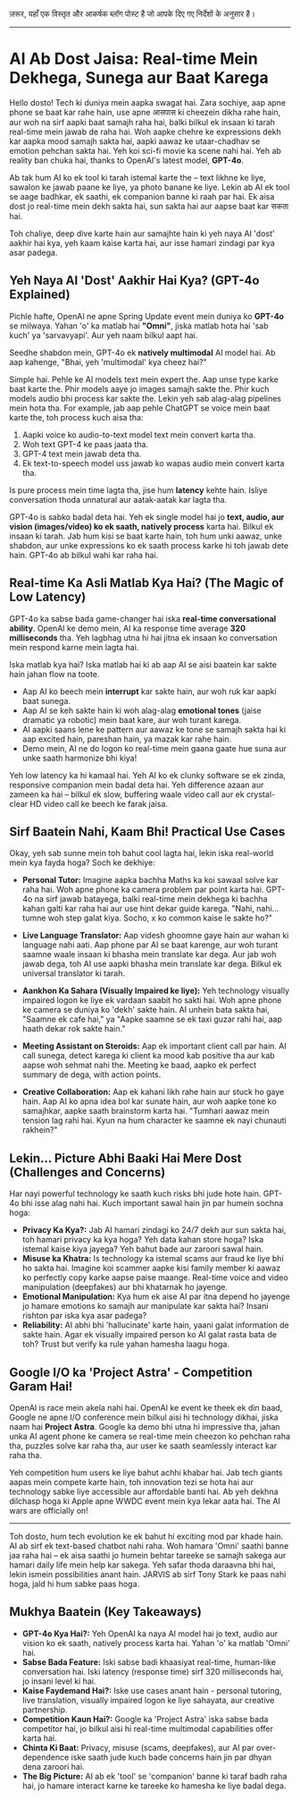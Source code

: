 ज़रूर, यहाँ एक विस्तृत और आकर्षक ब्लॉग पोस्ट है जो आपके दिए गए निर्देशों के अनुसार है।

***

# AI Ab Dost Jaisa: Real-time Mein Dekhega, Sunega aur Baat Karega

Hello dosto! Tech ki duniya mein aapka swagat hai. Zara sochiye, aap apne phone se baat kar rahe hain, use apne आसपास ki cheezein dikha rahe hain, aur woh na sirf aapki baat samajh raha hai, balki bilkul ek insaan ki tarah real-time mein jawab de raha hai. Woh aapke chehre ke expressions dekh kar aapka mood samajh sakta hai, aapki aawaz ke utaar-chadhav se emotion pehchan sakta hai. Yeh koi sci-fi movie ka scene nahi hai. Yeh ab reality ban chuka hai, thanks to OpenAI's latest model, **GPT-4o**.

Ab tak hum AI ko ek tool ki tarah istemal karte the – text likhne ke liye, sawalon ke jawab paane ke liye, ya photo banane ke liye. Lekin ab AI ek tool se aage badhkar, ek saathi, ek companion banne ki raah par hai. Ek aisa dost jo real-time mein dekh sakta hai, sun sakta hai aur aapse baat kar सकता hai.

Toh chaliye, deep dive karte hain aur samajhte hain ki yeh naya AI 'dost' aakhir hai kya, yeh kaam kaise karta hai, aur isse hamari zindagi par kya asar padega.

## Yeh Naya AI 'Dost' Aakhir Hai Kya? (GPT-4o Explained)

Pichle hafte, OpenAI ne apne Spring Update event mein duniya ko **GPT-4o** se milwaya. Yahan 'o' ka matlab hai **"Omni"**, jiska matlab hota hai 'sab kuch' ya 'sarvavyapi'. Aur yeh naam bilkul aapt hai.

Seedhe shabdon mein, GPT-4o ek **natively multimodal** AI model hai. Ab aap kahenge, "Bhai, yeh 'multimodal' kya cheez hai?"

Simple hai. Pehle ke AI models text mein expert the. Aap unse type karke baat karte the. Phir models aaye jo images samajh sakte the. Phir kuch models audio bhi process kar sakte the. Lekin yeh sab alag-alag pipelines mein hota tha. For example, jab aap pehle ChatGPT se voice mein baat karte the, toh process kuch aisa tha:
1.  Aapki voice ko audio-to-text model text mein convert karta tha.
2.  Woh text GPT-4 ke paas jaata tha.
3.  GPT-4 text mein jawab deta tha.
4.  Ek text-to-speech model uss jawab ko wapas audio mein convert karta tha.

Is pure process mein time lagta tha, jise hum **latency** kehte hain. Isliye conversation thoda unnatural aur aatak-aatak kar lagta tha.

GPT-4o is sabko badal deta hai. Yeh ek single model hai jo **text, audio, aur vision (images/video) ko ek saath, natively process** karta hai. Bilkul ek insaan ki tarah. Jab hum kisi se baat karte hain, toh hum unki aawaz, unke shabdon, aur unke expressions ko ek saath process karke hi toh jawab dete hain. GPT-4o ab bilkul wahi kar raha hai.

## Real-time Ka Asli Matlab Kya Hai? (The Magic of Low Latency)

GPT-4o ka sabse bada game-changer hai iska **real-time conversational ability**. OpenAI ke demo mein, AI ka response time average **320 milliseconds** tha. Yeh lagbhag utna hi hai jitna ek insaan ko conversation mein respond karne mein lagta hai.

Iska matlab kya hai? Iska matlab hai ki ab aap AI se aisi baatein kar sakte hain jahan flow na toote.
-   Aap AI ko beech mein **interrupt** kar sakte hain, aur woh ruk kar aapki baat sunega.
-   Aap AI se keh sakte hain ki woh alag-alag **emotional tones** (jaise dramatic ya robotic) mein baat kare, aur woh turant karega.
-   AI aapki saans lene ke pattern aur aawaz ke tone se samajh sakta hai ki aap excited hain, pareshan hain, ya mazak kar rahe hain.
-   Demo mein, AI ne do logon ko real-time mein gaana gaate hue suna aur unke saath harmonize bhi kiya!

Yeh low latency ka hi kamaal hai. Yeh AI ko ek clunky software se ek zinda, responsive companion mein badal deta hai. Yeh difference azaan aur zameen ka hai – bilkul ek slow, buffering waale video call aur ek crystal-clear HD video call ke beech ke farak jaisa.

## Sirf Baatein Nahi, Kaam Bhi! Practical Use Cases

Okay, yeh sab sunne mein toh bahut cool lagta hai, lekin iska real-world mein kya fayda hoga? Soch ke dekhiye:

-   **Personal Tutor:** Imagine aapka bachha Maths ka koi sawaal solve kar raha hai. Woh apne phone ka camera problem par point karta hai. GPT-4o na sirf jawab batayega, balki real-time mein dekhega ki bachha kahan galti kar raha hai aur use hint dekar guide karega. "Nahi, nahi... tumne woh step galat kiya. Socho, x ko common kaise le sakte ho?"

-   **Live Language Translator:** Aap videsh ghoomne gaye hain aur wahan ki language nahi aati. Aap phone par AI se baat karenge, aur woh turant saamne waale insaan ki bhasha mein translate kar dega. Aur jab woh jawab dega, toh AI use aapki bhasha mein translate kar dega. Bilkul ek universal translator ki tarah.

-   **Aankhon Ka Sahara (Visually Impaired ke liye):** Yeh technology visually impaired logon ke liye ek vardaan saabit ho sakti hai. Woh apne phone ke camera se duniya ko 'dekh' sakte hain. AI unhein bata sakta hai, "Saamne ek cafe hai," ya "Aapke saamne se ek taxi guzar rahi hai, aap haath dekar rok sakte hain."

-   **Meeting Assistant on Steroids:** Aap ek important client call par hain. AI call sunega, detect karega ki client ka mood kab positive tha aur kab aapse woh sehmat nahi the. Meeting ke baad, aapko ek perfect summary de dega, with action points.

-   **Creative Collaboration:** Aap ek kahani likh rahe hain aur stuck ho gaye hain. Aap AI ko apna idea bol kar sunate hain, aur woh aapke tone ko samajhkar, aapke saath brainstorm karta hai. "Tumhari aawaz mein tension lag rahi hai. Kyun na hum character ke saamne ek nayi chunauti rakhein?"

## Lekin... Picture Abhi Baaki Hai Mere Dost (Challenges and Concerns)

Har nayi powerful technology ke saath kuch risks bhi jude hote hain. GPT-4o bhi isse alag nahi hai. Kuch important sawal hain jin par humein sochna hoga:

-   **Privacy Ka Kya?:** Jab AI hamari zindagi ko 24/7 dekh aur sun sakta hai, toh hamari privacy ka kya hoga? Yeh data kahan store hoga? Iska istemal kaise kiya jayega? Yeh bahut bade aur zaroori sawal hain.
-   **Misuse ka Khatra:** Is technology ka istemal scams aur fraud ke liye bhi ho sakta hai. Imagine koi scammer aapke kisi family member ki aawaz ko perfectly copy karke aapse paise maange. Real-time voice and video manipulation (deepfakes) aur bhi khatarnak ho jayenge.
-   **Emotional Manipulation:** Kya hum ek aise AI par itna depend ho jayenge jo hamare emotions ko samajh aur manipulate kar sakta hai? Insani rishton par iska kya asar padega?
-   **Reliability:** AI abhi bhi 'hallucinate' karte hain, yaani galat information de sakte hain. Agar ek visually impaired person ko AI galat rasta bata de toh? Trust but verify ka rule yahan hamesha laagu hoga.

## Google I/O ka 'Project Astra' - Competition Garam Hai!

OpenAI is race mein akela nahi hai. OpenAI ke event ke theek ek din baad, Google ne apne I/O conference mein bilkul aisi hi technology dikhai, jiska naam hai **Project Astra**. Google ka demo bhi utna hi impressive tha, jahan unka AI agent phone ke camera se real-time mein cheezon ko pehchan raha tha, puzzles solve kar raha tha, aur user ke saath seamlessly interact kar raha tha.

Yeh competition hum users ke liye bahut achhi khabar hai. Jab tech giants aapas mein compete karte hain, toh innovation tezi se hota hai aur technology sabke liye accessible aur affordable banti hai. Ab yeh dekhna dilchasp hoga ki Apple apne WWDC event mein kya lekar aata hai. The AI wars are officially on!

***

Toh dosto, hum tech evolution ke ek bahut hi exciting mod par khade hain. AI ab sirf ek text-based chatbot nahi raha. Woh hamara 'Omni' saathi banne jaa raha hai – ek aisa saathi jo humein behtar tareeke se samajh sakega aur hamari daily life mein help kar sakega. Yeh safar thoda daraavna bhi hai, lekin ismein possibilities anant hain. JARVIS ab sirf Tony Stark ke paas nahi hoga, jald hi hum sabke paas hoga.

## Mukhya Baatein (Key Takeaways)

-   **GPT-4o Kya Hai?:** Yeh OpenAI ka naya AI model hai jo text, audio aur vision ko ek saath, natively process karta hai. Yahan 'o' ka matlab 'Omni' hai.
-   **Sabse Bada Feature:** Iski sabse badi khaasiyat real-time, human-like conversation hai. Iski latency (response time) sirf 320 milliseconds hai, jo insani level ki hai.
-   **Kaise Faydemand Hai?:** Iske use cases anant hain - personal tutoring, live translation, visually impaired logon ke liye sahayata, aur creative partnership.
-   **Competition Kaun Hai?:** Google ka 'Project Astra' iska sabse bada competitor hai, jo bilkul aisi hi real-time multimodal capabilities offer karta hai.
-   **Chinta Ki Baat:** Privacy, misuse (scams, deepfakes), aur AI par over-dependence iske saath jude kuch bade concerns hain jin par dhyan dena zaroori hai.
-   **The Big Picture:** AI ab ek 'tool' se 'companion' banne ki taraf badh raha hai, jo hamare interact karne ke tareeke ko hamesha ke liye badal dega.